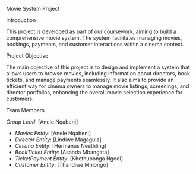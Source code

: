 Movie System Project

Introduction

This project is developed as part of our coursework, aiming to build a comprehensive movie system. The system facilitates managing movies, bookings, payments, and customer interactions within a cinema context.

Project Objective

The main objective of this project is to design and implement a system that allows users to browse movies, including information about directors, book tickets, and manage payments seamlessly. It also aims to provide an efficient way for cinema owners to manage movie listings, screenings, and director portfolios, enhancing the overall movie selection experience for customers.

Team Members

*Group Lead*: [Anele Nqabeni]
- *Movies Entity*: [Anele Nqabeni]
- *Director Entity*: [Lindiwe Magagula]
- *Cinema Entity*: [Hermanus Neethling]
- *BookTicket Entity*: [Asanda Mbangata]
- *TicketPayment Entity*: [Khethubonga Ngodi]
- *Customer Entity*: [Thandiwe Mhlongo]
